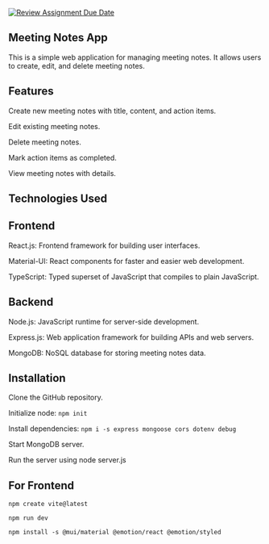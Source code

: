 [![Review Assignment Due Date](https://classroom.github.com/assets/deadline-readme-button-24ddc0f5d75046c5622901739e7c5dd533143b0c8e959d652212380cedb1ea36.svg)](https://classroom.github.com/a/g07vwLwr)

## Meeting Notes App
This is a simple web application for managing meeting notes. It allows users to create, edit, and delete meeting notes.

## Features
Create new meeting notes with title, content, and action items.

Edit existing meeting notes.

Delete meeting notes.

Mark action items as completed.

View meeting notes with details.

## Technologies Used
## Frontend
React.js: Frontend framework for building user interfaces.

Material-UI: React components for faster and easier web development.

TypeScript: Typed superset of JavaScript that compiles to plain JavaScript.

## Backend
Node.js: JavaScript runtime for server-side development.

Express.js: Web application framework for building APIs and web servers.

MongoDB: NoSQL database for storing meeting notes data.

## Installation

Clone the GitHub repository.

Initialize node: `npm init`

Install dependencies: `npm i -s express mongoose cors dotenv debug`

Start MongoDB server.

Run the server using node server.js


## For Frontend

`npm create vite@latest`

`npm run dev`

`npm install -s @mui/material @emotion/react @emotion/styled`
